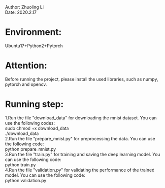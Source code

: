 Author: Zhuoling Li  
Date: 2020.2.17  

# Environment: 
Ubuntu17+Python2+Pytorch

# Attention: 
Before running the project, please install the used libraries, such as numpy, pytorch and opencv.

# Running step:
1.Run the file "download_data" for downloading the mnist dataset. You can use the following codes:  
  sudo chmod +x download_data  
  ./download_data  
2.Run the file "prepare_mnist.py" for preprocessing the data. You can use the following code:  
  python prepare_mnist.py  
3.Run the file "train.py" for training and saving the deep learning model. You can use the following code:  
  python train.py  
4.Run the file "validation.py" for validating the performance of the trained model. You can use the following code:  
 python validation.py  
